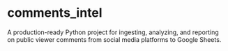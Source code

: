 # comments_intel
A production-ready Python project for ingesting, analyzing, and reporting on public viewer comments from social media platforms to Google Sheets.
